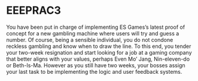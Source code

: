 # EEEPRAC3
You have been put in charge of implementing ES Games’s latest proof of concept for a new gambling machine where users will try and guess a number. Of course, being a sensible individual, you do not condone reckless gambling and know when to draw the line. To this end, you tender your two-week resignation and start looking for a job at a gaming company that better aligns with your values, perhaps Even Mo’ Jang, Nin-eleven-do or Beth-Is-Ma. However as you still have two weeks, your bosses assign your last task to be implementing the logic and user feedback systems.

